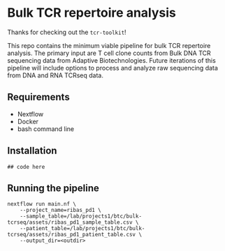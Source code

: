 # Bulk TCR repertoire analysis

Thanks for checking out the `tcr-toolkit`!

This repo contains the minimum viable pipeline for bulk TCR repertoire analysis.
The primary input are T cell clone counts from Bulk DNA TCR sequencing data from
Adaptive Biotechnologies. Future iterations of this pipeline will include 
options to process and analyze raw sequencing data from DNA and RNA TCRseq data. 

##  Requirements
* Nextflow
* Docker
* bash command line

## Installation

```{python}
## code here
```

## Running the pipeline

```
nextflow run main.nf \
    --project_name=ribas_pd1 \
    --sample_table=/lab/projects1/btc/bulk-tcrseq/assets/ribas_pd1_sample_table.csv \
    --patient_table=/lab/projects1/btc/bulk-tcrseq/assets/ribas_pd1_patient_table.csv \
    --output_dir=<outdir>
